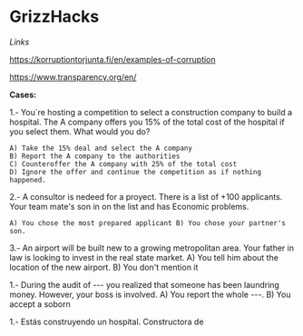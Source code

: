 # GrizzHacks

*Links*

https://korruptiontorjunta.fi/en/examples-of-corruption

https://www.transparency.org/en/


**Cases:**

1.- You´re hosting a competition to select a construction company to build a hospital. The A company offers you 15% of the total cost of the hospital if you select them. What would you do?

    A) Take the 15% deal and select the A company
    B) Report the A company to the authorities
    C) Counteroffer the A company with 25% of the total cost
    D) Ignore the offer and continue the competition as if nothing happened.


2.- A consultor is nedeed for a proyect. There is a list of +100 applicants. Your team mate's son in on the list and has Economic problems.

    A) You chose the most prepared applicant B) You chose your partner's son.

3.- An airport will be built new to a growing metropolitan area. Your father in law is looking to invest in the real state market. A) You tell him about the location of the new airport. B) You don't mention it


1.- During the audit of --- you realized that someone has been laundring money. However, your boss is involved. A) You report the whole ---.  B) You accept a soborn

1.- Estás construyendo un hospital. Constructora de